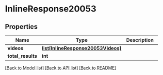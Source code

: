 # InlineResponse20053

## Properties
Name | Type | Description | Notes
------------ | ------------- | ------------- | -------------
**videos** | [**list[InlineResponse20053Videos]**](InlineResponse20053Videos.md) |  | 
**total_results** | **int** |  | 

[[Back to Model list]](../README.md#documentation-for-models) [[Back to API list]](../README.md#documentation-for-api-endpoints) [[Back to README]](../README.md)


